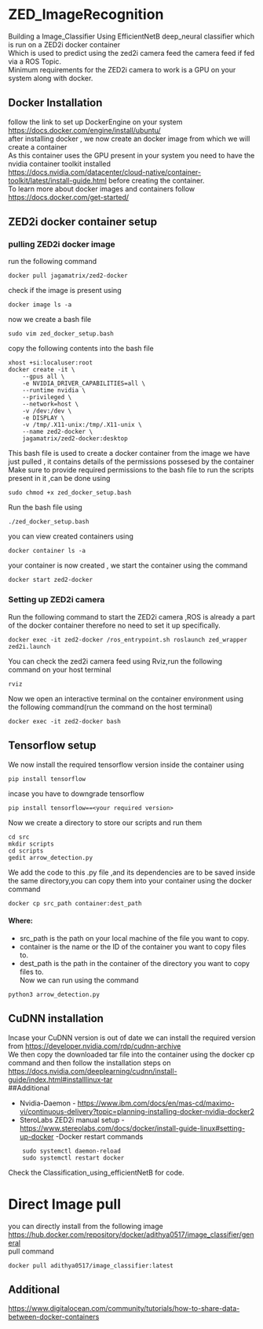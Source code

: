 # ZED_ImageRecognition
Building a Image_Classifier Using EfficientNetB deep_neural classifier which is run on a ZED2i docker container<br>
Which is used to predict using the zed2i camera feed the camera feed if fed via a ROS Topic.<br>
Minimum requirements for the ZED2i camera to work is a GPU on your system along with docker.<br>
## Docker Installation
follow the link to set up DockerEngine on your system
https://docs.docker.com/engine/install/ubuntu/
<br>
after installing docker , we now create an docker image from which we will create a container <br>
As this container uses the GPU present in your system you need to have the nvidia container toolkit installed 
<br>https://docs.nvidia.com/datacenter/cloud-native/container-toolkit/latest/install-guide.html before creating the container.<br>
To learn more about docker images and containers follow https://docs.docker.com/get-started/ <br>
## ZED2i docker container setup
### pulling ZED2i docker image
run the following command <br>
```
docker pull jagamatrix/zed2-docker
```
check if the image is present using
```
docker image ls -a
```
now we create a bash file
```
sudo vim zed_docker_setup.bash
```
copy the following contents into the bash file
```
xhost +si:localuser:root
docker create -it \
    --gpus all \
    -e NVIDIA_DRIVER_CAPABILITIES=all \
    --runtime nvidia \
    --privileged \
    --network=host \
    -v /dev:/dev \
    -e DISPLAY \
    -v /tmp/.X11-unix:/tmp/.X11-unix \
    --name zed2-docker \
    jagamatrix/zed2-docker:desktop
```
This bash file is used to create a docker container from the image we have just pulled , it contains details of the permissions possesed by the container 
Make sure to provide required permissions to the bash file to run the scripts present in it ,can be done using 
```
sudo chmod +x zed_docker_setup.bash
```
Run the bash file using
```
./zed_docker_setup.bash
```
you can view created containers using 
```
docker container ls -a
```
your container is now created , we start the container using the command 
```
docker start zed2-docker
```
### Setting up ZED2i camera
Run the following command to start the ZED2i camera ,ROS is already a part of the docker container therefore no need to set it up specifically.
```
docker exec -it zed2-docker /ros_entrypoint.sh roslaunch zed_wrapper zed2i.launch
```
You can check the zed2i camera feed using Rviz,run the following command on your host terminal
```
rviz
```
Now we open an interactive terminal on the container environment using the following command(run the command on the host terminal)
```
docker exec -it zed2-docker bash
```
## Tensorflow setup 
We now install the required tensorflow version inside the container using 
```
pip install tensorflow
```
incase you have to downgrade tensorflow
```
pip install tensorflow==<your required version>
```
Now we create a directory to store our scripts and run them
```
cd src
mkdir scripts
cd scripts
gedit arrow_detection.py
```
We add the code to this .py file ,and its dependencies are to be saved inside the same directory,you can copy them into your container using the docker command
```
docker cp src_path container:dest_path
```
#### Where:
- src_path is the path on your local machine of the file you want to copy.<br>
- container is the name or the ID of the container you want to copy files to.<br>
- dest_path is the path in the container of the directory you want to copy files to.<br>
Now we can run using the command
```
python3 arrow_detection.py
```
## CuDNN installation 
Incase your CuDNN version is out of date we can install the required version from https://developer.nvidia.com/rdp/cudnn-archive <br>
We then copy the downloaded tar file into the container using the docker cp command and then follow the installation steps on https://docs.nvidia.com/deeplearning/cudnn/install-guide/index.html#installlinux-tar <br>
##Additional
- Nvidia-Daemon - https://www.ibm.com/docs/en/mas-cd/maximo-vi/continuous-delivery?topic=planning-installing-docker-nvidia-docker2 <br>
- SteroLabs ZED2i manual setup - https://www.stereolabs.com/docs/docker/install-guide-linux#setting-up-docker
-Docker restart commands
```
    sudo systemctl daemon-reload
    sudo systemctl restart docker
```
Check the Classification_using_efficientNetB for code.
# Direct Image pull
you can directly install from the following image<br>
https://hub.docker.com/repository/docker/adithya0517/image_classifier/general
<br>
pull command
```
docker pull adithya0517/image_classifier:latest
```
## Additional
https://www.digitalocean.com/community/tutorials/how-to-share-data-between-docker-containers<br>



